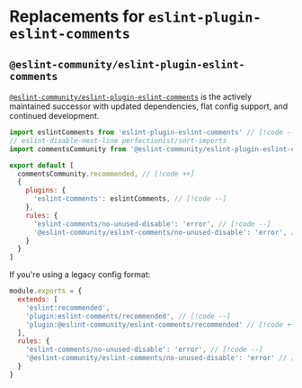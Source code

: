 # Replacements for `eslint-plugin-eslint-comments`

## `@eslint-community/eslint-plugin-eslint-comments`

[`@eslint-community/eslint-plugin-eslint-comments`](https://github.com/eslint-community/eslint-plugin-eslint-comments) is the actively maintained successor with updated dependencies, flat config support, and continued development.

```js
import eslintComments from 'eslint-plugin-eslint-comments' // [!code --]
// eslint-disable-next-line perfectionist/sort-imports
import commentsCommunity from '@eslint-community/eslint-plugin-eslint-comments/configs' // [!code ++]

export default [
  commentsCommunity.recommended, // [!code ++]
  {
    plugins: {
      'eslint-comments': eslintComments, // [!code --]
    },
    rules: {
      'eslint-comments/no-unused-disable': 'error', // [!code --]
      '@eslint-community/eslint-comments/no-unused-disable': 'error', // [!code ++]
    }
  }
]
```

If you're using a legacy config format:

```js
module.exports = {
  extends: [
    'eslint:recommended',
    'plugin:eslint-comments/recommended', // [!code --]
    'plugin:@eslint-community/eslint-comments/recommended' // [!code ++]
  ],
  rules: {
    'eslint-comments/no-unused-disable': 'error', // [!code --]
    '@eslint-community/eslint-comments/no-unused-disable': 'error' // [!code ++]
  }
}
```
